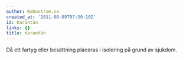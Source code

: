 ```yaml
---
author: Wahnstrom.se
created_at: '2011-08-09T07:50:10Z'
id: Karantän
links: {}
title: Karantän
---
```


Då ett fartyg eller besättning placeras i isolering på grund av sjukdom.